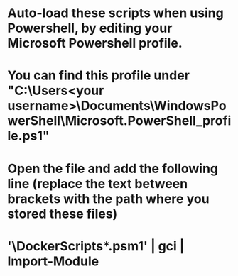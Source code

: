 # Auto-load these scripts when using Powershell, by editing your Microsoft Powershell profile.
# You can find this profile under "C:\Users\<your username>\Documents\WindowsPowerShell\Microsoft.PowerShell_profile.ps1"
# Open the file and add the following line (replace the text between brackets with the path where you stored these files)
# '<source path>\DockerScripts\*.psm1' | gci | Import-Module 
